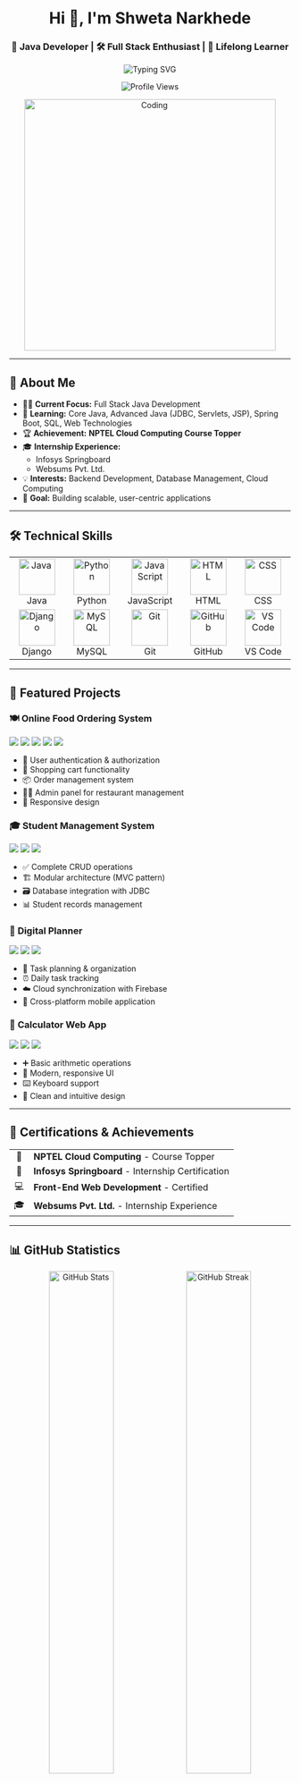 <h1 align="center">Hi 👋, I'm Shweta Narkhede</h1>
<h3 align="center">🚀 Java Developer | 🛠️ Full Stack Enthusiast | 🎯 Lifelong Learner</h3>

<p align="center">
  <img src="https://readme-typing-svg.herokuapp.com?font=Fira+Code&size=22&duration=3000&pause=1000&color=FF5733&center=true&vCenter=true&width=600&lines=Java+Developer+%F0%9F%92%BB;Full+Stack+Development+Learner+%F0%9F%8C%90;Cloud+Computing+Topper+%E2%98%81%EF%B8%8F;Building+Scalable+Applications+%F0%9F%9A%80;Open+to+Collaboration+%F0%9F%A4%9D" alt="Typing SVG" />
</p>

<p align="center">
  <img src="https://komarev.com/ghpvc/?username=Shwetannarkhede&label=Profile%20Views&color=FF5733&style=flat-square" alt="Profile Views" />
  <!-- <img src="https://img.shields.io/github/followers/Shwetannarkhede?label=Followers&style=flat-square&color=FF5733" alt="Followers" /> -->
</p>

<p align="center">
  <img align="center" alt="Coding" width="450" src="https://raw.githubusercontent.com/abhisheknaiidu/abhisheknaiidu/master/code.gif">
</p>

---

## 🧭 About Me

- 👩‍💻 **Current Focus:** Full Stack Java Development
- 🌱 **Learning:** Core Java, Advanced Java (JDBC, Servlets, JSP), Spring Boot, SQL, Web Technologies
- 🏆 **Achievement:** **NPTEL Cloud Computing Course Topper**
- 🎓 **Internship Experience:** 
  - Infosys Springboard
  - Websums Pvt. Ltd.
- 💡 **Interests:** Backend Development, Database Management, Cloud Computing
- 🎯 **Goal:** Building scalable, user-centric applications

---

## 🛠️ Technical Skills

<table align="center">
  <tr>
    <td align="center" width="140">
      <img src="https://skillicons.dev/icons?i=java" width="65" height="65" alt="Java" />
      <br>Java
    </td>
    <td align="center" width="140">
      <img src="https://skillicons.dev/icons?i=python" width="65" height="65" alt="Python" />
      <br>Python
    </td>
    <td align="center" width="140">
      <img src="https://skillicons.dev/icons?i=js" width="65" height="65" alt="JavaScript" />
      <br>JavaScript
    </td>
    <td align="center" width="140">
      <img src="https://skillicons.dev/icons?i=html" width="65" height="65" alt="HTML" />
      <br>HTML
    </td>
    <td align="center" width="140">
      <img src="https://skillicons.dev/icons?i=css" width="65" height="65" alt="CSS" />
      <br>CSS
    </td>
  </tr>
  <tr>
    <td align="center" width="140">
      <img src="https://skillicons.dev/icons?i=django" width="65" height="65" alt="Django" />
      <br>Django
    </td>
    <td align="center" width="140">
      <img src="https://skillicons.dev/icons?i=mysql" width="65" height="65" alt="MySQL" />
      <br>MySQL
    </td>
    <td align="center" width="140">
      <img src="https://skillicons.dev/icons?i=git" width="65" height="65" alt="Git" />
      <br>Git
    </td>
    <td align="center" width="140">
      <img src="https://skillicons.dev/icons?i=github" width="65" height="65" alt="GitHub" />
      <br>GitHub
    </td>
    <td align="center" width="140">
      <img src="https://skillicons.dev/icons?i=vscode" width="65" height="65" alt="VS Code" />
      <br>VS Code
    </td>
  </tr>
</table>

---

## 🚀 Featured Projects

### 🍽️ **Online Food Ordering System**
<p align="left">
  <img src="https://img.shields.io/badge/HTML-E34F26?style=for-the-badge&logo=html5&logoColor=white" />
  <img src="https://img.shields.io/badge/CSS-1572B6?style=for-the-badge&logo=css3&logoColor=white" />
  <img src="https://img.shields.io/badge/JavaScript-F7DF1E?style=for-the-badge&logo=javascript&logoColor=black" />
  <img src="https://img.shields.io/badge/Python-3776AB?style=for-the-badge&logo=python&logoColor=white" />
  <img src="https://img.shields.io/badge/Django-092E20?style=for-the-badge&logo=django&logoColor=white" />
</p>

- 🔐 User authentication & authorization
- 🛒 Shopping cart functionality
- 📦 Order management system
- 👨‍💼 Admin panel for restaurant management
- 📱 Responsive design

### 🎓 **Student Management System**
<p align="left">
  <img src="https://img.shields.io/badge/Java-ED8B00?style=for-the-badge&logo=openjdk&logoColor=white" />
  <img src="https://img.shields.io/badge/MySQL-4479A1?style=for-the-badge&logo=mysql&logoColor=white" />
  <img src="https://img.shields.io/badge/JDBC-007396?style=for-the-badge&logo=java&logoColor=white" />
</p>

- ✅ Complete CRUD operations
- 🏗️ Modular architecture (MVC pattern)
- 🗃️ Database integration with JDBC
- 📊 Student records management

### 📅 **Digital Planner**
<p align="left">
  <img src="https://img.shields.io/badge/Flutter-02569B?style=for-the-badge&logo=flutter&logoColor=white" />
  <img src="https://img.shields.io/badge/Dart-0175C2?style=for-the-badge&logo=dart&logoColor=white" />
  <img src="https://img.shields.io/badge/Firebase-FFCA28?style=for-the-badge&logo=firebase&logoColor=black" />
</p>

- 📝 Task planning & organization
- ⏰ Daily task tracking
- ☁️ Cloud synchronization with Firebase
- 📱 Cross-platform mobile application

### 🧮 **Calculator Web App**
<p align="left">
  <img src="https://img.shields.io/badge/HTML-E34F26?style=for-the-badge&logo=html5&logoColor=white" />
  <img src="https://img.shields.io/badge/CSS-1572B6?style=for-the-badge&logo=css3&logoColor=white" />
  <img src="https://img.shields.io/badge/JavaScript-F7DF1E?style=for-the-badge&logo=javascript&logoColor=black" />
</p>

- ➕ Basic arithmetic operations
- 🎨 Modern, responsive UI
- ⌨️ Keyboard support
- 🎯 Clean and intuitive design

---

## 🏅 Certifications & Achievements

<table align="center">
  <tr>
    <td align="center">🥇</td>
    <td><b>NPTEL Cloud Computing</b> - Course Topper</td>
  </tr>
  <tr>
    <td align="center">📜</td>
    <td><b>Infosys Springboard</b> - Internship Certification</td>
  </tr>
  <tr>
    <td align="center">💻</td>
    <td><b>Front-End Web Development</b> - Certified</td>
  </tr>
  <tr>
    <td align="center">🎓</td>
    <td><b>Websums Pvt. Ltd.</b> - Internship Experience</td>
  </tr>
</table>

---

## 📊 GitHub Statistics

<p align="center">
  <img width="48%" src="https://github-readme-stats.vercel.app/api?username=Shwetannarkhede&show_icons=true&theme=radical&hide_border=true&bg_color=0D1117&title_color=FF5733&icon_color=FF5733&text_color=FFFFFF" alt="GitHub Stats" />
  <img width="48%" src="https://github-readme-streak-stats.herokuapp.com/?user=Shwetannarkhede&theme=radical&hide_border=true&background=0D1117&stroke=FF5733&ring=FF5733&fire=FF5733&currStreakLabel=FF5733" alt="GitHub Streak" />
</p>

<p align="center">
  <img width="48%" src="https://github-readme-stats.vercel.app/api/top-langs/?username=Shwetannarkhede&layout=compact&theme=radical&hide_border=true&bg_color=0D1117&title_color=FF5733&text_color=FFFFFF" alt="Top Languages" />
</p>

---

## 📈 Contribution Activity

<p align="center">
  <img src="https://github-readme-activity-graph.vercel.app/graph?username=Shwetannarkhede&theme=react-dark&bg_color=0D1117&color=FF5733&line=FF5733&point=FFFFFF&hide_border=true" alt="Contribution Graph" />
</p>

---

## 🌐 Connect With Me

<p align="center">
  <a href="https://linkedin.com/in/shweta-narkhede-23b12328b" target="_blank">
    <img src="https://img.shields.io/badge/LinkedIn-0077B5?style=for-the-badge&logo=linkedin&logoColor=white" alt="LinkedIn" />
  </a>
  <a href="mailto:shwetanarkhede52@gmail.com" target="_blank">
    <img src="https://img.shields.io/badge/Gmail-D14836?style=for-the-badge&logo=gmail&logoColor=white" alt="Email" />
  </a>
  <a href="https://github.com/Shwetannarkhede" target="_blank">
    <img src="https://img.shields.io/badge/GitHub-100000?style=for-the-badge&logo=github&logoColor=white" alt="GitHub" />
  </a>
  <a href="https://shwetannarkhede.github.io/shweta-portfolio/" target="_blank">
    <img src="https://img.shields.io/badge/Portfolio-FF5733?style=for-the-badge&logo=google-chrome&logoColor=white" alt="Portfolio" />
  </a>
</p>

---

<p align="center">
  <img src="https://capsule-render.vercel.app/api?type=waving&color=gradient&customColorList=12&height=100&section=footer" />
</p>

<p align="center">
  <i>"Every line of code is a step forward in my journey as a developer." ✨</i>
</p>

<p align="center">
  <b>⭐️ If you find my work interesting, feel free to star my repositories!</b>
</p>
